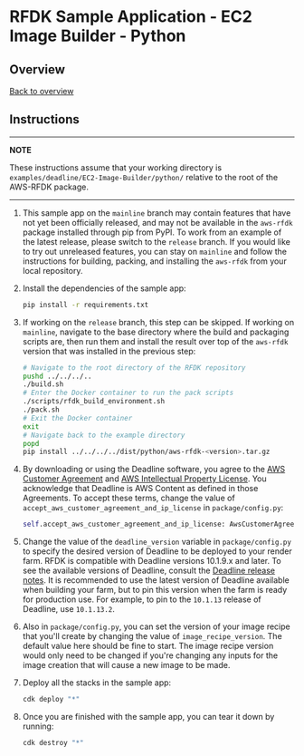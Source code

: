 # RFDK Sample Application - EC2 Image Builder - Python

## Overview
[Back to overview](../README.md)

## Instructions

---
**NOTE**

These instructions assume that your working directory is `examples/deadline/EC2-Image-Builder/python/` relative to the root of the AWS-RFDK package.

---

1.  This sample app on the `mainline` branch may contain features that have not yet been officially released, and may not be available in the `aws-rfdk` package installed through pip from PyPI. To work from an example of the latest release, please switch to the `release` branch. If you would like to try out unreleased features, you can stay on `mainline` and follow the instructions for building, packing, and installing the `aws-rfdk` from your local repository.

2.  Install the dependencies of the sample app:

    ```bash
    pip install -r requirements.txt
    ```

3.  If working on the `release` branch, this step can be skipped. If working on `mainline`, navigate to the base directory where the build and packaging scripts are, then run them and install the result over top of the `aws-rfdk` version that was installed in the previous step:
    ```bash
    # Navigate to the root directory of the RFDK repository
    pushd ../../../..
    ./build.sh
    # Enter the Docker container to run the pack scripts
    ./scripts/rfdk_build_environment.sh
    ./pack.sh
    # Exit the Docker container
    exit
    # Navigate back to the example directory
    popd
    pip install ../../../../dist/python/aws-rfdk-<version>.tar.gz
    ```

4.  By downloading or using the Deadline software, you agree to the [AWS Customer Agreement](https://aws.amazon.com/agreement/)
    and [AWS Intellectual Property License](https://aws.amazon.com/legal/aws-ip-license-terms/). You acknowledge that Deadline
    is AWS Content as defined in those Agreements.
    To accept these terms, change the value of `accept_aws_customer_agreement_and_ip_license` in `package/config.py`:

    ```py
    self.accept_aws_customer_agreement_and_ip_license: AwsCustomerAgreementAndIpLicenseAcceptance = AwsCustomerAgreementAndIpLicenseAcceptance.USER_REJECTS_AWS_CUSTOMER_AGREEMENT_AND_IP_LICENSE
    ```

5. Change the value of the `deadline_version` variable in `package/config.py` to specify the desired version of Deadline to be deployed to your render farm. RFDK is compatible with Deadline versions 10.1.9.x and later. To see the available versions of Deadline, consult the [Deadline release notes](https://docs.thinkboxsoftware.com/products/deadline/10.1/1_User%20Manual/manual/release-notes.html). It is recommended to use the latest version of Deadline available when building your farm, but to pin this version when the farm is ready for production use. For example, to pin to the `10.1.13` release of Deadline, use `10.1.13.2`.

6. Also in `package/config.py`, you can set the version of your image recipe that you'll create by changing the value of `image_recipe_version`. The default value here should be fine to start. The image recipe version would only need to be changed if you're changing any inputs for the image creation that will cause a new image to be made.

7. Deploy all the stacks in the sample app:

    ```bash
    cdk deploy "*"
    ```

8. Once you are finished with the sample app, you can tear it down by running:

    ```bash
    cdk destroy "*"
    ```
